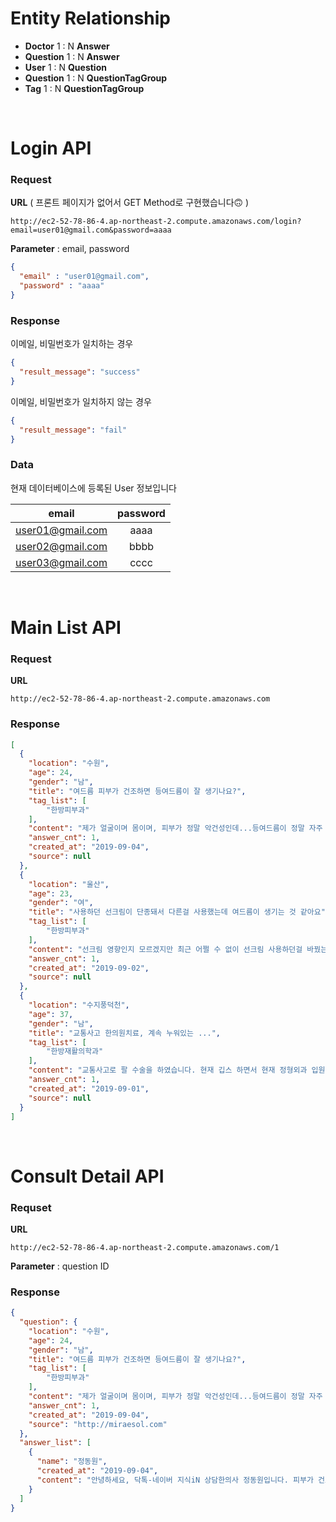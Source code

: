 # Entity Relationship

- **Doctor**  1 : N   **Answer**
- **Question**  1 : N  **Answer**
- **User**  1 : N  **Question**
- **Question**  1 : N  **QuestionTagGroup**
- **Tag**  1 : N  **QuestionTagGroup**

<br>

# Login API

### Request

**URL** ( 프론트 페이지가 없어서 GET Method로 구현했습니다🙃 )

```http://ec2-52-78-86-4.ap-northeast-2.compute.amazonaws.com/login?email=user01@gmail.com&password=aaaa```

**Parameter** : email, password

```json
{
  "email" : "user01@gmail.com",
  "password" : "aaaa"
}
```

### Response

이메일, 비밀번호가 일치하는 경우

```json
{
  "result_message": "success"
}
```

이메일, 비밀번호가 일치하지 않는 경우

```json
{
  "result_message": "fail"
}
```

### Data

현재 데이터베이스에 등록된 User 정보입니다

|      email       | password |
| :--------------: | :------: |
| user01@gmail.com |   aaaa   |
| user02@gmail.com |   bbbb   |
| user03@gmail.com |   cccc   |

<br>

# Main List API

### Request

**URL**

```http://ec2-52-78-86-4.ap-northeast-2.compute.amazonaws.com```

### Response

```json
[
  {
    "location": "수원",
    "age": 24,
    "gender": "남",
    "title": "여드름 피부가 건조하면 등여드름이 잘 생기나요?",
    "tag_list": [
    	"한방피부과"
    ],
    "content": "제가 얼굴이며 몸이며, 피부가 정말 악건성인데...등여드름이 정말 자주 생겨요. 바디로션도 꾸준히 바르는데, 심하진 않아도 주기적으로 자잘하게 등여드름이 생기면 어떻게 해결해야 하는 걸까요",
    "answer_cnt": 1,
    "created_at": "2019-09-04",
    "source": null
  },
  {
    "location": "울산",
    "age": 23,
    "gender": "여",
    "title": "사용하던 선크림이 단종돼서 다른걸 사용했는데 여드름이 생기는 것 같아요",
    "tag_list": [
    	"한방피부과"
    ],
    "content": "선크림 영향인지 모르겠지만 최근 어쩔 수 없이 선크림 사용하던걸 바꿨는데 이런걸로 여드름이 생길 수 있나요??? 안 바르고 다닐 수도 없고 ㅠㅠ 그렇다고 이것저것 다 써볼수도 없구요 <생략>",
    "answer_cnt": 1,
    "created_at": "2019-09-02",
    "source": null
  },
  {
    "location": "수지풍덕천",
    "age": 37,
    "gender": "남",
    "title": "교통사고 한의원치료, 계속 누워있는 ...",
    "tag_list": [
    	"한방재활의학과"
    ],
    "content": "교통사고로 팔 수술을 하였습니다. 현재 깁스 하면서 현재 정형외과 입원중인데 계속 누워있으니 온몸이 뻐근하고 목어깨 쪽에도 통증이 와서 퇴원 후 한의원을 다녀볼까 합니다. <생략>",
    "answer_cnt": 1,
    "created_at": "2019-09-01",
    "source": null
  }
]
```

<br>

# Consult Detail API

### Requset

**URL** 

 ```http://ec2-52-78-86-4.ap-northeast-2.compute.amazonaws.com/1```

**Parameter** : question ID

### Response

```json
{
  "question": {
    "location": "수원",
    "age": 24,
    "gender": "남",
    "title": "여드름 피부가 건조하면 등여드름이 잘 생기나요?",
    "tag_list": [
    	"한방피부과"
    ],
    "content": "제가 얼굴이며 몸이며, 피부가 정말 악건성인데...등여드름이 정말 자주 생겨요. 바디로션도 꾸준히 바르는데, 심하진 않아도 주기적으로 자잘하게 등여드름이 생기면 어떻게 해결해야 하는 걸까요",
    "answer_cnt": 1,
    "created_at": "2019-09-04",
    "source": "http://miraesol.com"
  },
  "answer_list": [
    {
      "name": "정동원",
      "created_at": "2019-09-04",
      "content": "안녕하세요, 닥톡-네이버 지식iN 상담한의사 정동원입니다. 피부가 건조하면 모공의 입구가 잘 막히게 됩니다. 모공의 입구가 막혀버리면 자잘한 좁쌀여드름이 생기는 타입입니다. 바디로션이든 알로에젤이나 수딩젤 같은 보습제를 잘 발라주는 것은 좋습니다. 하지만 이미 생긴 등여드름은 절대 뜯지 마세요. 자국이나 흉이 생기기 때문입니다. <생략>"
    }
  ]
}
```

